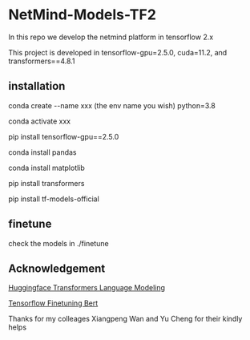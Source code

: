# NetMind-Models-TF2
In this repo we develop the netmind platform in tensorflow 2.x

This project is developed in tensorflow-gpu=2.5.0, cuda=11.2, and transformers==4.8.1

## installation ##
conda create --name xxx (the env name you wish) python=3.8

conda activate xxx

pip install tensorflow-gpu==2.5.0

conda install pandas

conda install matplotlib

pip install transformers

pip install tf-models-official


## finetune ##
check the models in ./finetune

## Acknowledgement ##
[Huggingface Transformers Language Modeling](https://github.com/huggingface/transformers/blob/master/examples/tensorflow/language-modeling/run_clm.py)

[Tensorflow Finetuning Bert](https://www.tensorflow.org/official_models/fine_tuning_bert) 

Thanks for my colleages Xiangpeng Wan and Yu Cheng for their kindly helps
